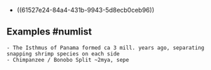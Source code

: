 - ((61527e24-84a4-431b-9943-5d8ecb0ceb96))
## Examples #numlist
	- The Isthmus of Panama formed ca 3 mill. years ago, separating snapping shrimp species on each side
	- Chimpanzee / Bonobo Split ~2mya, sepe